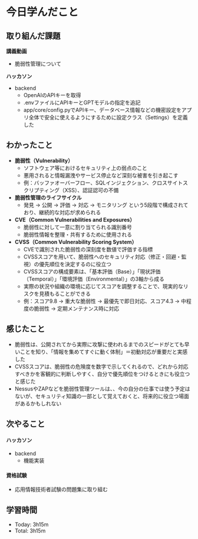 # 今日学んだこと

## 取り組んだ課題
**講義動画**
- 脆弱性管理について

**ハッカソン**
- backend
    - OpenAIのAPIキーを取得
    - .envファイルにAPIキーとGPTモデルの指定を追記
    - app/core/config.pyでAPIキー、データベース情報などの機密設定をアプリ全体で安全に使えるようにするために設定クラス（Settings）を定義した

## わかったこと
- **脆弱性（Vulnerability）**
    - ソフトウェア等におけるセキュリティ上の弱点のこと
    - 悪用されると情報漏洩やサービス停止など深刻な被害を引き起こす
    - 例：バッファオーバーフロー、SQLインジェクション、クロスサイトスクリプティング（XSS）、認証認可の不備  
- **脆弱性管理のライフサイクル**
    - 発見 → 公開 → 評価 → 対応 → モニタリング という5段階で構成されており、継続的な対応が求められる
- **CVE（Common Vulnerabilities and Exposures）**
    - 脆弱性に対して一意に割り当てられる識別番号
    - 脆弱性情報を整理・共有するために使用される
- **CVSS（Common Vulnerability Scoring System）**
    - CVEで識別された脆弱性の深刻度を数値で評価する指標
    - CVSSスコアを用いて、脆弱性へのセキュリティ対応（修正・回避・監視）の優先順位を決定するのに役立つ
    - CVSSスコアの構成要素は、「基本評価（Base）」「現状評価（Temporal）」「環境評価（Environmental）」の3軸から成る
    - 実際の状況や組織の環境に応じてスコアを調整することで、現実的なリスクを見積もることができる
    - 例：スコア9.8 → 重大な脆弱性 → 最優先で即日対応、スコア4.3 → 中程度の脆弱性 → 定期メンテナンス時に対応

## 感じたこと
- 脆弱性は、公開されてから実際に攻撃に使われるまでのスピードがとても早いことを知り、「情報を集めてすぐに動く体制」＝初動対応が重要だと実感した
- CVSSスコアは、脆弱性の危険度を数字で示してくれるので、どれから対応すべきかを客観的に判断しやすく、自分で優先順位をつけるときにも役立つと感じた
- NessusやZAPなどを脆弱性管理ツールは、、今の自分の仕事では使う予定はないが、セキュリティ知識の一部として覚えておくと、将来的に役立つ場面があるかもしれない

## 次やること
#### ハッカソン
- backend
    - 機能実装
#### 資格試験
- 応用情報技術者試験の問題集に取り組む

## 学習時間
- Today: 3h15m
- Total: 3h15m
